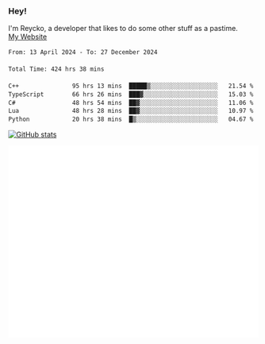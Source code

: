 ### Hey!
I'm Reycko, a developer that likes to do some other stuff as a pastime.  
[My Website](https://reycko.root.sx)

<!--START_SECTION:wakasection-->

```txt
From: 13 April 2024 - To: 27 December 2024

Total Time: 424 hrs 38 mins

C++               95 hrs 13 mins  █████▒░░░░░░░░░░░░░░░░░░░   21.54 %
TypeScript        66 hrs 26 mins  ███▓░░░░░░░░░░░░░░░░░░░░░   15.03 %
C#                48 hrs 54 mins  ██▓░░░░░░░░░░░░░░░░░░░░░░   11.06 %
Lua               48 hrs 28 mins  ██▓░░░░░░░░░░░░░░░░░░░░░░   10.97 %
Python            20 hrs 38 mins  █▒░░░░░░░░░░░░░░░░░░░░░░░   04.67 %
```

<!--END_SECTION:wakasection-->

[![GitHub stats](https://github-readme-stats.vercel.app/api?username=Reycko&show_icons=true&theme=dark&hide_title=true&count_private=true)](https://github.com/anuraghazra/github-readme-stats)

![Metrics](/github-metrics.svg)

